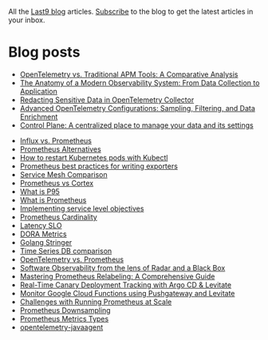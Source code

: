 All the [Last9 blog](https://last9.io/blog) articles. [Subscribe](https://last9.io/blog/subscribe) to the blog to get the latest articles in your inbox.

# Blog posts
<!-- BLOG-POST-LIST:START -->
- [OpenTelemetry vs. Traditional APM Tools: A Comparative Analysis](https://last9.io/blog/opentelemetry-vs-traditional-apm-tools/)
- [The Anatomy of a Modern Observability System: From Data Collection to Application](https://last9.io/blog/modern-observability-system/)
- [Redacting Sensitive Data in OpenTelemetry Collector](https://last9.io/blog/redacting-sensitive-data-in-opentelemetry-collector/)
- [Advanced OpenTelemetry Configurations: Sampling, Filtering, and Data Enrichment](https://last9.io/blog/opentelemetry-configurations-filtering-sampling-enrichment/)
- [Control Plane: A centralized place to manage your data and its settings](https://last9.io/changelog/control-plane-a-centralized-place-to-manage-your-data-and-its-settings/)
<!-- BLOG-POST-LIST:END -->
- [Influx vs. Prometheus](https://last9.io/blog/prometheus-vs-influxdb/)
- [Prometheus Alternatives](https://last9.io/blog/prometheus-alternatives/)
- [How to restart Kubernetes pods with Kubectl](https://last9.io/blog/how-to-restart-kubernetes-pods-with-kubectl-tutorial/)
- [Prometheus best practices for writing exporters](https://last9.io/blog/best-practices-using-and-writing-prometheus-exporters/)
- [Service Mesh Comparison](https://last9.io/blog/comparing-popular-service-mesh-offerings/)
- [Prometheus vs Cortex](https://last9.io/blog/prometheus-vs-cortex/)
- [What is P95](https://last9.io/blog/your-percentiles-are-incorrect-p99-of-the-times/)
- [What is Prometheus](https://last9.io/blog/what-is-prometheus/)
- [Implementing service level objectives](https://last9.io/blog/a-practical-guide-to-implementing-slos/)
- [Prometheus Cardinality](https://last9.io/blog/how-to-manage-high-cardinality-metrics-in-prometheus/)
- [Latency SLO](https://last9.io/blog/latency-slo/)
- [DORA Metrics](https://last9.io/blog/dora-metrics/)
- [Golang Stringer](https://last9.io/blog/golang-stringer-tool/)
- [Time Series DB comparison](https://last9.io/blog/time-series-database-comparison/)
- [OpenTelemetry vs. Prometheus](https://last9.io/blog/opentelemetry-vs-prometheus/)
- [Software Observability from the lens of Radar and a Black Box](https://last9.io/blog/radar-and-black-boxes-for-software-observability/)
- [Mastering Prometheus Relabeling: A Comprehensive Guide](https://last9.io/blog/mastering-prometheus-relabeling-a-comprehensive-guide/)
- [Real-Time Canary Deployment Tracking with Argo CD &amp; Levitate](https://last9.io/blog/real-time-canary-deployment-tracking-with-argo-cd-levitate/)
- [Monitor Google Cloud Functions using Pushgateway and Levitate](https://last9.io/blog/monitor-google-cloud-functions-using-prometheus-and-pushgateway/)
- [Challenges with Running Prometheus at Scale](https://last9.io/blog/challenges-with-running-prometheus-at-scale/)
- [Prometheus Downsampling](https://last9.io/blog/downsampling-aggregating-metrics-in-prometheus-practical-strategies-to-manage-cardinality-and-query-performance/)
- [Prometheus Metrics Types](https://last9.io/blog/prometheus-metrics-types-a-deep-dive/)
- [opentelemetry-javaagent](https://last9.io/blog/how-to-instrument-java-applications-using-opentelemetry-tutorial-best-practices/)
